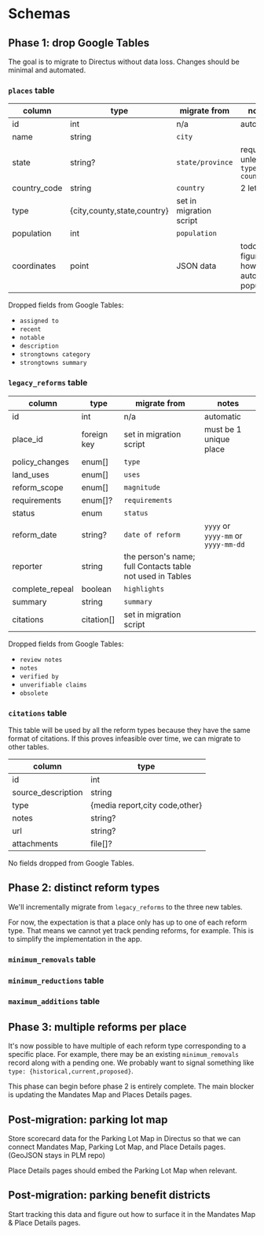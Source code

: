 # Schemas

## Phase 1: drop Google Tables

The goal is to migrate to Directus without data loss. Changes should be minimal and automated.

### `places` table

| column | type | migrate from | notes | 
| - | - | - | - |
| id | int | n/a | automatic |
| name | string | `city` | |
| state | string? | `state/province` | required unless `type == country` |
| country_code | string | `country` | 2 letters |
| type | \{city,county,state,country\} | set in migration script | |
| population | int | `population` | |
| coordinates | point | JSON data | todo: figure out how to auto-populate |

Dropped fields from Google Tables:

* `assigned to`
* `recent`
* `notable`
* `description`
* `strongtowns category`
* `strongtowns summary`

### `legacy_reforms` table

| column | type | migrate from | notes | 
| - | - | - | - |
| id | int | n/a | automatic |
| place_id | foreign key | set in migration script | must be 1 unique place |
| policy_changes | enum[] | `type` | |
| land_uses | enum[] | `uses` | |
| reform_scope | enum[] | `magnitude` | |
| requirements | enum[]? | `requirements` | |
| status | enum | `status` | |
| reform_date | string? | `date of reform` | `yyyy` or `yyyy-mm` or `yyyy-mm-dd` |
| reporter | string | the person's name; full Contacts table not used in Tables |
| complete_repeal | boolean | `highlights` | |
| summary | string | `summary` | |
| citations | citation[] | set in migration script | |

Dropped fields from Google Tables:

* `review notes`
* `notes`
* `verified by`
* `unverifiable claims`
* `obsolete`

### `citations` table

This table will be used by all the reform types because they have the same format of citations. If this proves infeasible over time, we can migrate to other tables.

| column | type  |
| - | - |
| id | int |
| source_description | string |
| type | \{media report,city code,other\} |
| notes | string? |
| url | string? |
| attachments | file[]? |

No fields dropped from Google Tables.

## Phase 2: distinct reform types

We'll incrementally migrate from `legacy_reforms` to the three new tables.

For now, the expectation is that a place only has up to one of each reform type. That means we cannot yet track pending reforms, for example. This is to simplify the implementation in the app.

### `minimum_removals` table

### `minimum_reductions` table

### `maximum_additions` table

## Phase 3: multiple reforms per place

It's now possible to have multiple of each reform type corresponding to a specific place. For example, there may be an existing `minimum_removals` record along with a pending one. We probably want to signal something like `type: {historical,current,proposed}`.

This phase can begin before phase 2 is entirely complete. The main blocker is updating the Mandates Map and Places Details pages.

## Post-migration: parking lot map

Store scorecard data for the Parking Lot Map in Directus so that we can connect Mandates Map, Parking Lot Map, and Place Details pages. (GeoJSON stays in PLM repo)

Place Details pages should embed the Parking Lot Map when relevant.

## Post-migration: parking benefit districts

Start tracking this data and figure out how to surface it in the Mandates Map & Place Details pages.

